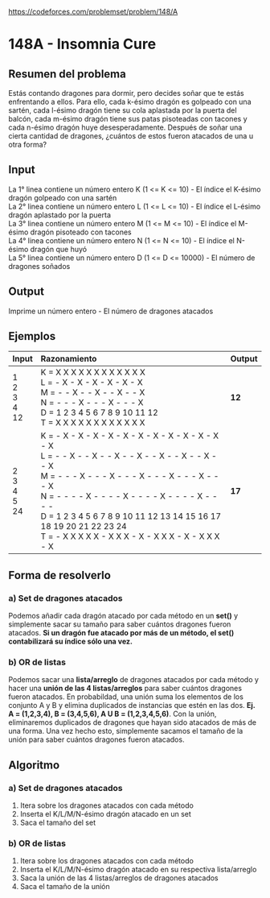 https://codeforces.com/problemset/problem/148/A

# 148A - Insomnia Cure

## Resumen del problema
Estás contando dragones para dormir, pero decides soñar que te estás enfrentando a ellos. Para ello, cada k-ésimo dragón es golpeado con una sartén, cada l-ésimo dragón tiene su cola aplastada por la puerta del balcón, cada m-ésimo dragón tiene sus patas pisoteadas con tacones y cada n-ésimo dragón huye desesperadamente. Después de soñar una cierta cantidad de dragones, ¿cuántos de estos fueron atacados de una u otra forma?

## Input
La 1° linea contiene un número entero K (1 <= K <= 10) - El índice el K-ésimo dragón golpeado con una sartén \
La 2° linea contiene un número entero L (1 <= L <= 10) - El índice el L-ésimo dragón aplastado por la puerta \
La 3° linea contiene un número entero M (1 <= M <= 10) - El índice el M-ésimo dragón pisoteado con tacones \
La 4° linea contiene un número entero N (1 <= N <= 10) - El índice el N-ésimo dragón que huyó \
La 5° linea contiene un número entero D (1 <= D <= 10000) - El número de dragones soñados 

## Output
Imprime un número entero - El número de dragones atacados

## Ejemplos
| Input                          | Razonamiento  | Output    |
| -----------------              | :------------ | --------- |
| 1 <br> 2 <br> 3 <br> 4 <br> 12 | K = X X X X X X X X X X  X  X <br> L = - X - X - X - X - X - X <br> M = - - X - - X - - X - - X <br> N = - - - X - - - X - - - X <br> D = 1 2 3 4 5 6 7 8 9 10 11 12 <br> T = X X X X X X X X X X  X  X   | **12** |
| 2 <br> 3 <br> 4 <br> 5 <br> 24 | K = - X - X - X - X - X - X - X - X - X - X - X - X <br> L = - - X - - X - - X - - X - - X - - X - - X - - X <br> M = - - - X - - - X - - - X - - - X - - - X - - - X <br> N = - - - - X - - - - X - - - - X - - - - X - - - - <br> D = 1 2 3 4 5 6 7 8 9 10 11 12 13 14 15 16 17 18 19 20 21 22 23 24 <br> T = - X X X X X - X X X - X - X X X - X - X X X - X | **17** |

## Forma de resolverlo
### a) Set de dragones atacados
Podemos añadir cada dragón atacado por cada método en un **set()** y simplemente sacar su tamaño para saber cuántos dragones fueron atacados. **Si un dragón fue atacado por más de un método, el set() contabilizará su índice sólo una vez.**

### b) OR de listas
Podemos sacar una **lista/arreglo** de dragones atacados por cada método y hacer una **unión de las 4 listas/arreglos** para saber cuántos dragones fueron atacados. En probabildad, una unión suma los elementos de los conjunto A y B y elimina duplicados de instancias que estén en las dos. **Ej. A = (1,2,3,4), B = (3,4,5,6), A U B = (1,2,3,4,5,6)**. Con la unión, eliminaremos duplicados de dragones que hayan sido atacados de más de una forma. Una vez hecho esto, simplemente sacamos el tamaño de la unión para saber cuántos dragones fueron atacados.

## Algoritmo
### a) Set de dragones atacados
1) Itera sobre los dragones atacados con cada método
2) Inserta el K/L/M/N-ésimo dragón atacado en un set
3) Saca el tamaño del set

### b) OR de listas
1) Itera sobre los dragones atacados con cada método
2) Inserta el K/L/M/N-ésimo dragón atacado en su respectiva lista/arreglo
3) Saca la unión de las 4 listas/arreglos de dragones atacados
4) Saca el tamaño de la unión
